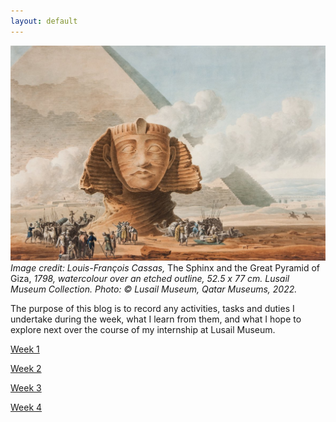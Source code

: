 ```yaml
---
layout: default
---
```

![Lusail Museum](/assets/images/lm.jpg)
*Image credit: Louis-François Cassas,* The Sphinx and the Great Pyramid of Giza, *1798, watercolour over an etched outline, 52.5 x 77 cm. Lusail Museum Collection. Photo: © Lusail Museum, Qatar Museums, 2022.*

The purpose of this blog is to record any activities, tasks and duties I undertake during the week, what I learn from them, and what I hope to explore next over the course of my internship at Lusail Museum.

[Week 1](./Week-1.html)

[Week 2](./Week-2.html)

[Week 3](./Week-3.html)

[Week 4](./Week-4.html)
